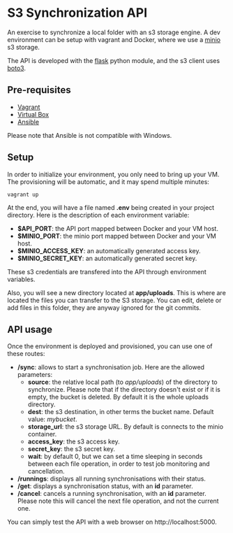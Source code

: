# S3 Synchronization API

An exercise to synchronize a local folder with an s3 storage engine. A dev environment can be setup with vagrant and Docker, where we use a [minio](https://hub.docker.com/r/minio/minio) s3 storage.

The API is developed with the [flask](https://flask.palletsprojects.com/en/1.1.x/) python module, and the s3 client uses [boto3](https://boto3.amazonaws.com/v1/documentation/api/latest/index.html).

## Pre-requisites
- [Vagrant](https://www.vagrantup.com/)
- [Virtual Box](https://www.virtualbox.org/)
- [Ansible](https://www.ansible.com/)

Please note that Ansible is not compatible with Windows.

## Setup

In order to initialize your environment, you only need to bring up your VM. The provisioning will be automatic, and it may spend multiple minutes:

```shell
vagrant up
```

At the end, you will have a file named **.env** being created in your project directory. Here is the description of each environment variable:
- **$API_PORT**: the API port mapped between Docker and your VM host.
- **$MINIO_PORT**: the minio port mapped between Docker and your VM host.
- **$MINIO_ACCESS_KEY**: an automatically generated access key.
- **$MINIO_SECRET_KEY**: an automatically generated secret key.

These s3 credentials are transfered into the API through environment variables.

Also, you will see a new directory located at **app/uploads**. This is where are located the files you can transfer to the S3 storage. You can edit, delete or add files in this folder, they are anyway ignored for the git commits.

## API usage

Once the environment is deployed and provisioned, you can use one of these routes:

- **/sync**: allows to start a synchronisation job. Here are the allowed parameters:
  - **source**: the relative local path (to *app/uploads*) of the directory to synchronize. Please note that if the directory doesn't exist or if it is empty, the bucket is deleted. By default it is the whole uploads directory.
  - **dest**: the s3 destination, in other terms the bucket name. Default value: *mybucket*.
  - **storage_url**: the s3 storage URL. By default is connects to the minio container.
  - **access_key**: the s3 access key.
  - **secret_key**: the s3 secret key.
  - **wait**: by default 0, but we can set a time sleeping in seconds between each file operation, in order to test job monitoring and cancellation.
- **/runnings**: displays all running synchronisations with their status.
- **/get**: displays a synchronisation status, with an **id** parameter.
- **/cancel**: cancels a running synchronisation, with an **id** parameter. Please note this will cancel the next file operation, and not the current one.

You can simply test the API with a web browser on http://localhost:5000.